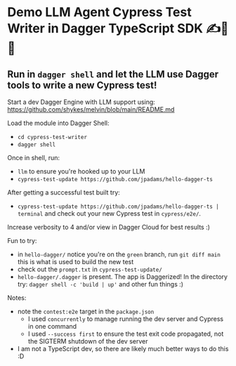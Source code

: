 # Demo LLM Agent Cypress Test Writer in Dagger TypeScript SDK ✍️🤖🧪

## Run in `dagger shell` and let the LLM use Dagger tools to write a new Cypress test!

Start a dev Dagger Engine with LLM support using:
https://github.com/shykes/melvin/blob/main/README.md

Load the module into Dagger Shell:
- `cd cypress-test-writer`
- `dagger shell`

Once in shell, run:
- `llm` to ensure you're hooked up to your LLM
- `cypress-test-update https://github.com/jpadams/hello-dagger-ts`

After getting a successful test built try:
- `cypress-test-update https://github.com/jpadams/hello-dagger-ts | terminal`
and check out your new Cypress test in `cypress/e2e/`.

Increase verbosity to 4 and/or view in Dagger Cloud for best results :)

Fun to try:
- in `hello-dagger/` notice you're on the `green` branch, run `git diff main` this is what is used to build the new test
- check out the `prompt.txt` in `cypress-test-update/`
- `hello-dagger/.dagger` is present. The app is Daggerized! In the directory try:
  `dagger shell -c 'build | up'` and other fun things :)

Notes:
- note the `contest:e2e` target in the `package.json`
  - I used `concurrently` to manage running the dev server and Cypress in one command
  - I used `--success first` to ensure the test exit code propagated, not the SIGTERM shutdown of the dev server
- I am not a TypeScript dev, so there are likely much better ways to do this :D
